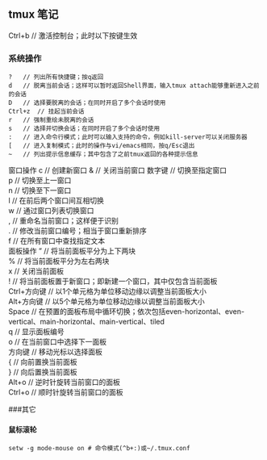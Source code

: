 tmux 笔记
--------------
Ctrl+b  // 激活控制台；此时以下按键生效

### 系统操作     
    ?   // 列出所有快捷键；按q返回
    d   // 脱离当前会话；这样可以暂时返回Shell界面，输入tmux attach能够重新进入之前的会话
    D   // 选择要脱离的会话；在同时开启了多个会话时使用
    Ctrl+z  // 挂起当前会话
    r   // 强制重绘未脱离的会话
    s   // 选择并切换会话；在同时开启了多个会话时使用
    :   // 进入命令行模式；此时可以输入支持的命令，例如kill-server可以关闭服务器 
    [   // 进入复制模式；此时的操作与vi/emacs相同，按q/Esc退出 
    ~   // 列出提示信息缓存；其中包含了之前tmux返回的各种提示信息 
窗口操作 
    c   // 创建新窗口 
    &   // 关闭当前窗口 
    数字键 // 切换至指定窗口     
    p   // 切换至上一窗口     
    n   // 切换至下一窗口     
    l   // 在前后两个窗口间互相切换     
    w   // 通过窗口列表切换窗口     
    ,   // 重命名当前窗口；这样便于识别     
    .   // 修改当前窗口编号；相当于窗口重新排序     
    f   // 在所有窗口中查找指定文本     
面板操作 
    ”   // 将当前面板平分为上下两块     
    %   // 将当前面板平分为左右两块     
    x   // 关闭当前面板     
    !   // 将当前面板置于新窗口；即新建一个窗口，其中仅包含当前面板     
    Ctrl+方向键    // 以1个单元格为单位移动边缘以调整当前面板大小     
    Alt+方向键 // 以5个单元格为单位移动边缘以调整当前面板大小     
    Space   // 在预置的面板布局中循环切换；依次包括even-horizontal、even-vertical、main-horizontal、main-vertical、tiled     
    q   // 显示面板编号     
    o   // 在当前窗口中选择下一面板     
    方向键 // 移动光标以选择面板     
    {   // 向前置换当前面板     
    }   // 向后置换当前面板     
    Alt+o   // 逆时针旋转当前窗口的面板     
    Ctrl+o  // 顺时针旋转当前窗口的面板 

###其它
#### 鼠标滚轮
	setw -g mode-mouse on # 命令模式(^b+:)或~/.tmux.conf
